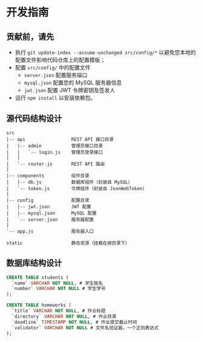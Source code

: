 # 开发指南

## 贡献前，请先

- 执行 `git update-index --assume-unchanged src/config/*` 以避免您本地的配置文件影响代码仓库上的配置模板；
- 配置 `src/config/` 中的配置文件
  - `server.json` 配置服务端口
  - `mysql.json` 配置您的 MySQL 服务器信息
  - `jwt.json` 配置 JWT 令牌密钥及签发人
- 运行 `npm install` 以安装依赖包。

## 源代码结构设计

```plain
src
|-- api                 REST API 接口目录
|   |-- admin           管理员接口目录
|   |   `-- login.js    管理员登录接口
|   |
|   `-- router.js       REST API 路由
|
|-- components          组件目录
|   |-- db.js           数据库组件（封装自 MySQL）
|   `-- token.js        令牌组件（封装自 JsonWebToken）
|
|-- config              配置目录
|   |-- jwt.json        JWT 配置
|   |-- mysql.json      MySQL 配置
|   `-- server.json     服务器配置
|
`-- app.js              服务器入口

static                  静态资源（挂载在根目录下）
```

## 数据库结构设计

```sql
CREATE TABLE students (
  `name` VARCHAR NOT NULL, # 学生姓名
  `number` VARCHAR NOT NULL # 学生学号
);

CREATE TABLE homeworks (
  `title` VARCHAR NOT NULL, # 作业标题
  `directory` VARCHAR NOT NULL, # 作业目录
  `deadline` TIMESTAMP NOT NULL, # 作业提交截止时间
  `validator` VARCHAR NOT NULL # 文件名验证器，一个正则表达式
);
```
